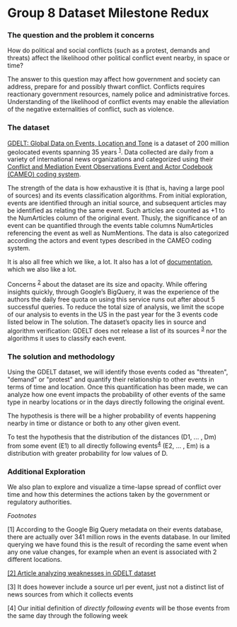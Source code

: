 # Group 8 Dataset Milestone Redux

### The question and the problem it concerns

How do political and social conflicts (such as a protest, demands and threats) affect the likelihood other political conflict event nearby, in space or time?

The answer to this question may affect how government and society can address, prepare for and possibly thwart conflict. Conflicts requires reactionary government resources, namely police and administrative forces. Understanding of the likelihood of conflict events may enable the alleviation of the negative externalities of conflict, such as violence.

### The dataset

[GDELT: Global Data on Events, Location and Tone](http://gdeltproject.org/data.html) is a dataset of 200 million geolocated events spanning 35 years <sup>[1](#341mill)</sup>. Data collected are daily from a variety of international news organizations and categorized using their [Conflict and Mediation Event Observations Event and Actor Codebook (CAMEO) coding system](http://data.gdeltproject.org/documentation/CAMEO.Manual.1.1b3.pdf).

The strength of the data is how exhaustive it is (that is, having a large pool of sources) and its events classification algorithms. From initial exploration, events are identified through an initial source, and subsequent articles may be identified as relating the same event. Such articles are counted as +1 to the NumArticles column of the original event. Thusly, the significance of an event can be quantified through the events table columns NumArticles referencing the event as well as NumMentions. The data is also categorized according the actors and event types described in the CAMEO coding system.

It is also all free which we like, a lot. It also has a lot of [documentation](http://gdeltproject.org/data.html#documentation), which we also like a lot.

Concerns <sup>[2](#gdelt-weaknesses)</sup> about the dataset are its size and opacity. While offering insights quickly, through Google’s BigQuery, it was the experience of the authors the daily  free quota on using this service runs out after about 5 successful queries. To reduce the total size of analysis, we limit the scope of our analysis to events in the US in the past year for the 3 events code listed below in The solution. The dataset’s opacity lies in source and algorithm verification: GDELT does not release a list of its sources <sup>[3](#sourceurls)</sup> nor the algorithms it uses to classify each event.

### The solution and methodology

Using the GDELT dataset, we will identify those events coded as "threaten", "demand" or "protest" and quantify their relationship to other events in terms of time and location. Once this quantification has been made, we can analyze how one event impacts the probability of other events of the same type in nearby locations or in the days directly following the original event.

The hypothesis is there will be a higher probability of events happening nearby in time or distance or both to any other given event.

To test the hypothesis that the distribution of the distances (D1, ... , Dm) from some event (E1) to all directly following events<sup>[4](#directly-following-events)</sup> (E2, ... , Em) is a distribution with greater probability for low values of D.

### Additional Exploration

We also plan to explore and visualize a time-lapse spread of conflict over time and how this determines the actions taken by the government or regulatory authorities. 


*Footnotes*

<a name="341mill">[1] According to the Google Big Query metadata on their events database, there are actually over 341 million rows in the events database. In our limited querying we have found this is the result of recording the same event when any one value changes, for example when an event is associated with 2 different locations.</a>

<a name="gdelt-weaknesses" href="http://politicalviolenceataglance.org/2014/02/20/raining-on-the-parade-some-cautions-regarding-the-global-database-of-events-language-and-tone-dataset/">[2] Article analyzing weaknesses in GDELT dataset</a>

[3] <a name="sourceurls">It does however include a source url per event, just not a distinct list of news sources from which it collects events</a>

[4] <a name="directly-following-events">Our initial definition of *directly following events* will be those events from the same day through the following week</a>
